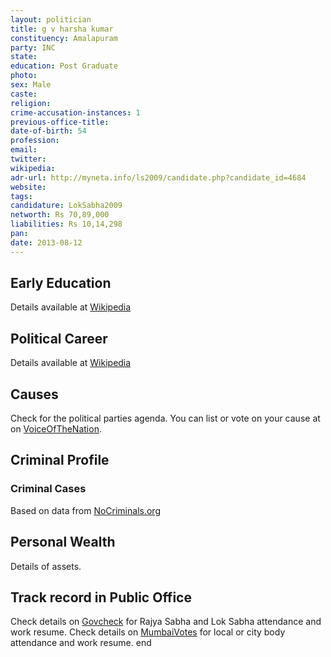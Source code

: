 ```yaml
---
layout: politician
title: g v harsha kumar
constituency: Amalapuram 
party: INC
state: 
education: Post Graduate
photo: 
sex: Male
caste: 
religion: 
crime-accusation-instances: 1
previous-office-title: 
date-of-birth: 54
profession: 
email: 
twitter: 
wikipedia: 
adr-url: http://myneta.info/ls2009/candidate.php?candidate_id=4684
website: 
tags: 
candidature: LokSabha2009
networth: Rs 70,89,000
liabilities: Rs 10,14,298
pan: 
date: 2013-08-12
---
```


## Early Education
Details available at [Wikipedia](http://www.wikipedia.org/wiki/)

## Political Career
Details available at [Wikipedia](http://www.wikipedia.org/wiki/)

## Causes 
Check for the political parties agenda. You can list or vote on your cause at on [VoiceOfTheNation](http://www.voiceofthenation.org).

## Criminal Profile

### Criminal Cases
Based on data from [NoCriminals.org](http://www.nocriminals.org)

## Personal Wealth
Details of assets.

## Track record in Public Office
Check details on [Govcheck](http://www.govcheck.org) for Rajya Sabha and Lok Sabha attendance and work resume. Check details on [MumbaiVotes](http://www.mumbaivotes.org) for local or city body attendance and work resume.
	end
